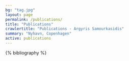 ```yaml
---
bg: "tag.jpg"
layout: page
permalink: /publications/
title: "Publications"
crawlertitle: "Publications - Argyris Samourkasidis"
summary: "Nyhavn, Copenhagen"
active: publications
---
```


{% bibliography %}